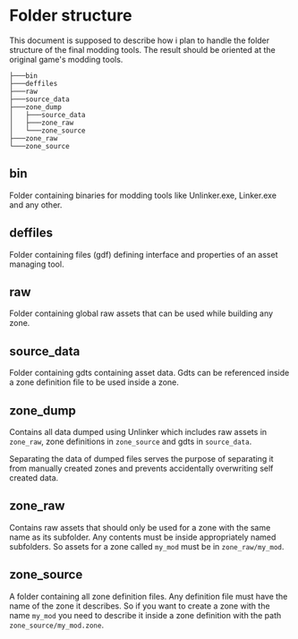 # Folder structure

This document is supposed to describe how i plan to handle the folder structure of the final modding tools.
The result should be oriented at the original game's modding tools.

```
├───bin
├───deffiles
├───raw
├───source_data
├───zone_dump
│   ├───source_data
│   ├───zone_raw
│   └───zone_source
├───zone_raw
└───zone_source
```

## bin

Folder containing binaries for modding tools like Unlinker.exe, Linker.exe and any other.

## deffiles

Folder containing files (gdf) defining interface and properties of an asset managing tool.

## raw

Folder containing global raw assets that can be used while building any zone.

## source_data

Folder containing gdts containing asset data.
Gdts can be referenced inside a zone definition file to be used inside a zone.

## zone_dump

Contains all data dumped using Unlinker which includes raw assets in ``zone_raw``, zone definitions in ``zone_source`` and gdts in ``source_data``.

Separating the data of dumped files serves the purpose of separating it from manually created zones and prevents accidentally overwriting self created data.

## zone_raw

Contains raw assets that should only be used for a zone with the same name as its subfolder.
Any contents must be inside appropriately named subfolders.
So assets for a zone called ``my_mod`` must be in ``zone_raw/my_mod``.

## zone_source

A folder containing all zone definition files.
Any definition file must have the name of the zone it describes.
So if you want to create a zone with the name ``my_mod`` you need to describe it inside a zone definition with the path ``zone_source/my_mod.zone``.